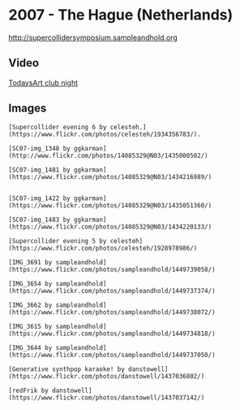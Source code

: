 # 2007 - The Hague (Netherlands)

<http://supercollidersymposium.sampleandhold.org>

## Video

[TodaysArt club night](http://www.youtube.com/watch?v=zOKAm4myNOQ)

## Images

```{figure} https://live.staticflickr.com/2095/1934356783_5585561cc7_c.jpg
[Supercollider evening 6 by celesteh.](https://www.flickr.com/photos/celesteh/1934356783/).
```

```{figure} https://live.staticflickr.com/1240/1435000502_058c28a631_c.jpg
[SC07-img_1348 by ggkarman](http://www.flickr.com/photos/14085329@N03/1435000502/)
```

```{figure} https://live.staticflickr.com/1113/1434216989_081558b401_h.jpg
[SC07-img_1481 by ggkarman](https://www.flickr.com/photos/14085329@N03/1434216989/)
```

```{figure} https://live.staticflickr.com/1013/1435051360_3b04cec14e_h.jpg

[SC07-img_1422 by ggkarman](https://www.flickr.com/photos/14085329@N03/1435051360/)
```

```{figure} https://live.staticflickr.com/1315/1434220133_64eb60a2b5_h.jpg
[SC07-img_1483 by ggkarman](https://www.flickr.com/photos/14085329@N03/1434220133/)
```

```{figure} https://live.staticflickr.com/2363/1928978986_51c3324908_b.jpg
[Supercollider evening 5 by celesteh](https://www.flickr.com/photos/celesteh/1928978986/)
```

```{figure} https://live.staticflickr.com/1365/1449739058_bc11c0367a.jpg
[IMG_3691 by sampleandhold](https://www.flickr.com/photos/sampleandhold/1449739058/)
```

```{figure} https://live.staticflickr.com/1224/1449737374_b6336c8020.jpg
[IMG_3654 by sampleandhold](https://www.flickr.com/photos/sampleandhold/1449737374/)
```

```{figure} https://live.staticflickr.com/1310/1449738072_7fa574b449.jpg
[IMG_3662 by sampleandhold](https://www.flickr.com/photos/sampleandhold/1449738072/)
```

```{figure} https://live.staticflickr.com/1126/1449734818_09438f845f.jpg
[IMG_3615 by sampleandhold](https://www.flickr.com/photos/sampleandhold/1449734818/)
```

```{figure} https://live.staticflickr.com/1408/1449737050_e9bc8d1b9e.jpg
[IMG_3644 by sampleandhold](https://www.flickr.com/photos/sampleandhold/1449737050/)
```

```{figure} https://live.staticflickr.com/1238/1437036802_b997968541_b.jpg
[Generative synthpop karaoke! by danstowell](https://www.flickr.com/photos/danstowell/1437036802/)
```

```{figure} https://live.staticflickr.com/1210/1437037142_3b40b51ba9_b.jpg
[redFrik by danstowell](https://www.flickr.com/photos/danstowell/1437037142/)
```
